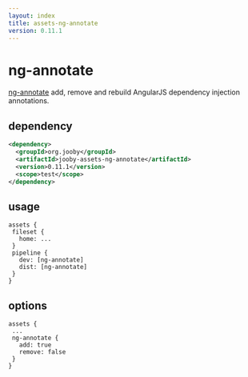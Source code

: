 ```yaml
---
layout: index
title: assets-ng-annotate
version: 0.11.1
---
```


# ng-annotate

<a href="https://github.com/olov/ng-annotate">ng-annotate</a> add, remove and rebuild AngularJS dependency injection annotations.

## dependency

```xml
<dependency>
  <groupId>org.jooby</groupId>
  <artifactId>jooby-assets-ng-annotate</artifactId>
  <version>0.11.1</version>
  <scope>test</scope>
</dependency>
```

## usage

```
assets {
 fileset {
   home: ...
 }
 pipeline {
   dev: [ng-annotate]
   dist: [ng-annotate]
 }
}
```

## options

```
assets {
 ...
 ng-annotate {
   add: true
   remove: false
 }
}
```
